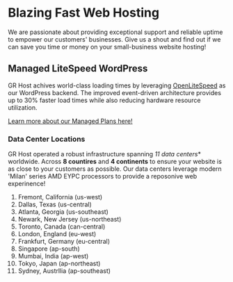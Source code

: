 # Blazing Fast Web Hosting

We are passionate about providing exceptional support and reliable uptime to empower our customers' businesses. Give us a shout and find out if we can save you time or money on your small-business website hosting!

## Managed LiteSpeed WordPress

GR Host achives world-class loading times by leveraging [OpenLiteSpeed](https://openlitespeed.org/) as our WordPress backend. The improved event-driven architecture provides up to 30% faster load times while also reducing hardware resource utilization.

[Learn more about our Managed Plans here!](https://grhost.net/pages/plans/)

### Data Center Locations

GR Host operated a robust infrastructure spanning *11 data centers** worldwide. Across **8 countires** and **4 continents** to ensure your website is as close to your customers as possible. Our data centers leverage modern 'Milan' series AMD EYPC processors to provide a reposonive web experinence!

1. Fremont, California (us-west)
2. Dallas, Texas (us-central)
3. Atlanta, Georgia (us-southeast)
4. Newark, New Jersey (us-northeast)
5. Toronto, Canada (can-central)
6. London, England (eu-west)
7. Frankfurt, Germany (eu-central)
8. Singapore (ap-south)
9. Mumbai, India (ap-west)
10. Tokyo, Japan (ap-northeast)
11. Sydney, Austrllia (ap-southeast)
